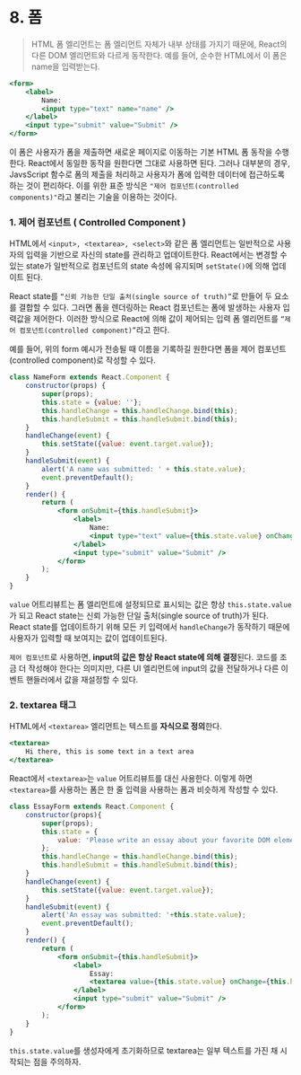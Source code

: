 # 8. 폼
> HTML 폼 엘리먼트는 폼 엘리먼트 자체가 내부 상태를 가지기 때문에, React의 다른 DOM 엘리먼트와 다르게 동작한다. 예를 들어, 순수한 HTML에서 이 폼은 name을 입력받는다.
> 

```jsx
<form>
	<label>
		Name:
		<input type="text" name="name" />
	</label>
	<input type="submit" value="Submit" />
</form>
```

이 폼은 사용자가 폼을 제출하면 새로운 페이지로 이동하는 기본 HTML 폼 동작을 수행한다. React에서 동일한 동작을 원한다면 그대로 사용하면 된다. 그러나 대부분의 경우, JavsScript 함수로 폼의 제출을 처리하고 사용자가 폼에 입력한 데이터에 접근하도록 하는 것이 편리하다. 이를 위한 표준 방식은 `"제어 컴포넌트(controlled components)"`라고 불리는 기술을 이용하는 것이다.
### 1. 제어 컴포넌트 ( Controlled Component )

HTML에서 `<input>, <textarea>, <select>`와 같은 폼 엘리먼트는 일반적으로 사용자의 입력을 기반으로 자신의 state를 관리하고 업데이트한다. React에서는 변경할 수 있는 state가 일반적으로 컴포넌트의 state 속성에 유지되며 `setState()`에 의해 업데이트 된다.

React state를 `“신뢰 가능한 단일 출처(single source of truth)”`로 만들어 두 요소를 결합할 수 있다. 그러면 폼을 렌더링하는 React 컴포넌트는 폼에 발생하는 사용자 입력값을 제어한다. 이러한 방식으로 React에 의해 값이 제어되는 입력 폼 엘리먼트를 `“제어 컴포넌트(controlled component)”`라고 한다.

예를 들어, 위의 form 예시가 전송될 때 이름을 기록하길 원한다면 폼을 제어 컴포넌트(controlled component)로 작성할 수 있다.

```jsx
class NameForm extends React.Component {
	constructor(props) {
		super(props);
		this.state = {value: ''};
		this.handleChange = this.handleChange.bind(this);
		this.handleSubmit = this.handleSubmit.bind(this);
	}
	handleChange(event) {
		this.setState({value: event.target.value});
	}
	handleSubmit(event) {
		alert('A name was submitted: ' + this.state.value);
		event.preventDefault();
	}
	render() {
		return (
			<form onSubmit={this.handleSubmit}>
				<label>
					Name:
					<input type="text" value={this.state.value} onChange={this.handleChange} />
				</label>
				<input type="submit" value="Submit" />
			</form>
		);
	}
}
```

`value` 어트리뷰트는 폼 엘리먼트에 설정되므로 표시되는 값은 항상 `this.state.value`가 되고 React state는 신뢰 가능한 단일 출처(single source of truth)가 된다. React state를 업데이트하기 위해 모든 키 입력에서 `handleChange`가 동작하기 때문에 사용자가 입력할 때 보여지는 값이 업데이트된다.

`제어 컴포넌트`로 사용하면, **input의 값은 항상 React state에 의해 결정**된다. 코드를 조금 더 작성해야 한다는 의미지만, 다른 UI 엘리먼트에 input의 값을 전달하거나 다른 이벤트 핸들러에서 값을 재설정할 수 있다.
### 2. textarea 태그

HTML에서 `<textarea>` 엘리먼트는 텍스트를 **자식으로 정의**한다.

```jsx
<textarea>
	Hi there, this is some text in a text area
</textarea>
```

React에서 `<textarea>`는 `value` 어트리뷰트를 대신 사용한다. 이렇게 하면 `<textarea>`를 사용하는 폼은 한 줄 입력을 사용하는 폼과 비슷하게 작성할 수 있다.

```jsx
class EssayForm extends React.Component {
	constructor(props){
		super(props);
		this.state = {
			value: 'Please write an essay about your favorite DOM element.'
		};
		this.handleChange = this.handleChange.bind(this);
		this.handleSubmit = this.handleSubmit.bind(this);
	}
	handleChange(event) {
		this.setState({value: event.target.value});
	}
	handleSubmit(event) {
		alert('An essay was submitted: '+this.state.value);
		event.preventDefault();
	}
	render() {
		return (
			<form onSubmit={this.handleSubmit}>
				<label>
					Essay:
					<textarea value={this.state.value} onChange={this.handleChange} />
				</label>
				<input type="submit" value="Submit" />
			</form>
		);
	}
}
```

`this.state.value`를 생성자에게 초기화하므로 textarea는 일부 텍스트를 가진 채 시작되는 점을 주의하자.